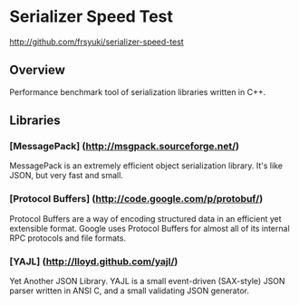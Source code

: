Serializer Speed Test
====================
http://github.com/frsyuki/serializer-speed-test


## Overview
Performance benchmark tool of serialization libraries written in C++.


## Libraries


### [MessagePack] (http://msgpack.sourceforge.net/)
MessagePack is an extremely efficient object serialization library. It's like JSON, but very fast and small.


### [Protocol Buffers] (http://code.google.com/p/protobuf/)
Protocol Buffers are a way of encoding structured data in an efficient yet extensible format. Google uses Protocol Buffers for almost all of its internal RPC protocols and file formats.


### [YAJL] (http://lloyd.github.com/yajl/)
Yet Another JSON Library. YAJL is a small event-driven (SAX-style) JSON parser written in ANSI C, and a small validating JSON generator.

